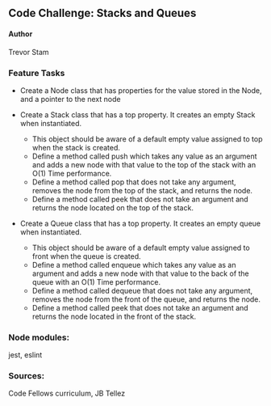 ## Code Challenge: Stacks and Queues

#### Author
Trevor Stam

### Feature Tasks

- Create a Node class that has properties for the value stored in the Node, and a pointer to the next node
- Create a Stack class that has a top property. It creates an empty Stack when instantiated.

    - This object should be aware of a default empty value assigned to top when the stack is created.
    - Define a method called push which takes any value as an argument and adds a new node with that value to the top of the stack with an O(1) Time performance.
    - Define a method called pop that does not take any argument, removes the node from the top of the stack, and returns the node.
    - Define a method called peek that does not take an argument and returns the node located on the top of the stack.

- Create a Queue class that has a top property. It creates an empty queue when instantiated.

    - This object should be aware of a default empty value assigned to front when the queue is created.
    - Define a method called enqueue which takes any value as an argument and adds a new node with that value to the back of the queue with an O(1) Time performance.
    - Define a method called dequeue that does not take any argument, removes the node from the front of the queue, and returns the node.
    - Define a method called peek that does not take an argument and returns the node located in the front of the stack.

### Node modules:
jest, eslint

### Sources:
Code Fellows curriculum, JB Tellez

